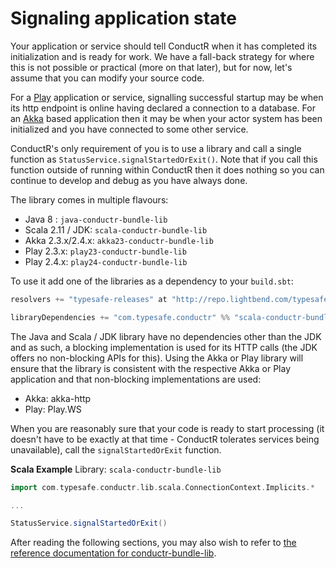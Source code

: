 # Signaling application state

Your application or service should tell ConductR when it has completed its initialization and is ready for work. We have a fall-back strategy for where this is not possible or practical (more on that later), but for now, let's assume that you can modify your source code.

For a [Play](https://www.playframework.com/) application or service, signalling successful startup may be when its http endpoint is online having declared a connection to a database. For an [Akka](http://akka.io/) based application then it may be when your actor system has been initialized and you have connected to some other service.

ConductR's only requirement of you is to use a library and call a single function as `StatusService.signalStartedOrExit()`. Note that if you call this function outside of running within ConductR then it does nothing so you can continue to develop and debug as you have always done.

The library comes in multiple flavours: 
- Java 8 : `java-conductr-bundle-lib`
- Scala 2.11 / JDK: `scala-conductr-bundle-lib`
- Akka 2.3.x/2.4.x: `akka23-conductr-bundle-lib`
- Play 2.3.x: `play23-conductr-bundle-lib`
- Play 2.4.x: `play24-conductr-bundle-lib`

To use it add one of the libraries as a dependency to your `build.sbt`:

```scala
resolvers += "typesafe-releases" at "http://repo.lightbend.com/typesafe/maven-releases"

libraryDependencies += "com.typesafe.conductr" %% "scala-conductr-bundle-lib" % "1.3.0"
```

The Java and Scala / JDK library have no dependencies other than the JDK and as such, a blocking implementation is used for its HTTP calls (the JDK offers no non-blocking APIs for this). Using the Akka or Play library will ensure that the library is consistent with the respective Akka or Play application and that non-blocking implementations are used:
- Akka: akka-http
- Play: Play.WS

When you are reasonably sure that your code is ready to start processing (it doesn't have to be exactly at that time - ConductR tolerates services being unavailable), call the `signalStartedOrExit` function. 

**Scala Example**
Library: `scala-conductr-bundle-lib`

```scala
import com.typesafe.conductr.lib.scala.ConnectionContext.Implicits.*

...

StatusService.signalStartedOrExit()
```

After reading the following sections, you may also wish to refer to [the reference documentation for conductr-bundle-lib](https://github.com/typesafehub/conductr-bundle-lib#typesafe-conductr-bundle-library).
